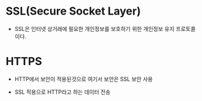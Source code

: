 # SSL(Secure Socket Layer)
- SSL은 인터넷 상거래에 필요한 개인정보를 보호하기 위한 개인정보 유지 프로토콜이다.



# HTTPS
- HTTP에서 보안이 적용된것으로 여기서 보안은 SSL 보안 사용

- SSL 적용으로 HTTP라고 하는 데이터 전송